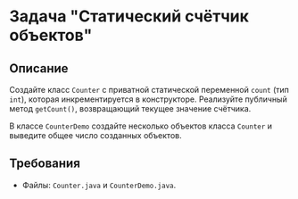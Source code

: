 # Задача "Статический счётчик объектов"

## Описание

Создайте класс `Counter` с приватной статической переменной `count` (тип `int`), которая инкрементируется в
конструкторе. Реализуйте публичный метод `getCount()`, возвращающий текущее значение счётчика.

В классе `CounterDemo` создайте несколько объектов класса `Counter` и выведите общее число созданных объектов.

## Требования

- Файлы: `Counter.java` и `CounterDemo.java`.
